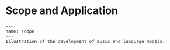 # Scope and Application

```{figure} ../img/scope.png
---
name: scope
---
Illustration of the development of music and language models.
```